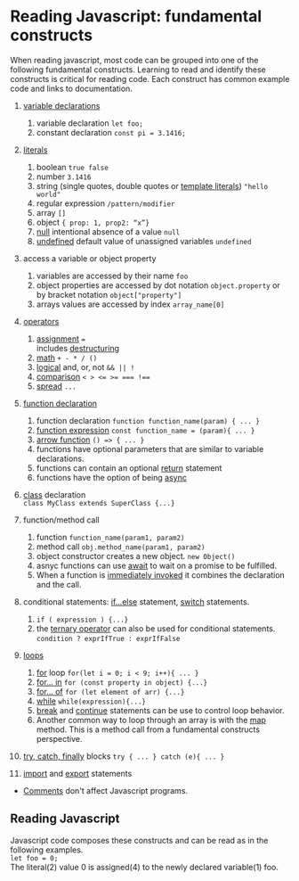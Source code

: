 # Reading Javascript: fundamental constructs
When reading javascript, most code can be grouped into one of the following fundamental constructs. Learning to read and identify these constructs is critical for reading code. Each construct has common example code and links to documentation.  

1. [variable declarations](https://developer.mozilla.org/en-US/docs/Web/JavaScript/Guide/Grammar_and_Types#declarations)  
   1. variable declaration `let foo;`  
   2.  constant declaration `const pi = 3.1416;` 
2. [literals](https://developer.mozilla.org/en-US/docs/Web/JavaScript/Guide/Grammar_and_Types#literals)  
    1. boolean  `true false`
    2. number `3.1416`
    3. string  (single quotes, double quotes or [template literals](https://developer.mozilla.org/en-US/docs/Web/JavaScript/Reference/Template_literals)) `"hello world"`  
    4. regular expression `/pattern/modifier`
    5. array  `[]`
    6. object `{ prop: 1, prop2: “x”}`
    7. [null](https://developer.mozilla.org/en-US/docs/Web/JavaScript/Reference/Global_Objects/null) intentional absence of a value `null`
    8. [undefined](https://developer.mozilla.org/en-US/docs/Web/JavaScript/Reference/Global_Objects/undefined) default value of unassigned variables `undefined`
3. access a variable or object property
    1. variables are accessed by their name `foo` 
    2. object properties are accessed by dot notation `object.property` or by bracket notation `object["property"]`
    3. arrays values are accessed by index `array_name[0]`
4. [operators](https://developer.mozilla.org/en-US/docs/Web/JavaScript/Guide/Expressions_and_Operators)
    1. [assignment](https://developer.mozilla.org/en-US/docs/Web/JavaScript/Reference/Operators/Assignment) `=`  
        includes [destructuring](https://developer.mozilla.org/en-US/docs/Web/JavaScript/Reference/Operators/Destructuring_assignment)
    2. [math](https://developer.mozilla.org/en-US/docs/Web/JavaScript/Guide/Expressions_and_Operators#arithmetic_operators) `+ - * / ()`
    3. [logical](https://developer.mozilla.org/en-US/docs/Web/JavaScript/Guide/Expressions_and_Operators#logical_operators) and, or, not `&& || !`
    4. [comparison](https://developer.mozilla.org/en-US/docs/Web/JavaScript/Guide/Expressions_and_Operators#comparison_operators) `< > <= >= === !== `
    5. [spread](https://developer.mozilla.org/en-US/docs/Web/JavaScript/Reference/Operators/Spread_syntax) `...`
5. [function declaration](https://developer.mozilla.org/en-US/docs/Web/JavaScript/Reference/Statements/function)  
   1. function declaration `function function_name(param) { ... }`
   2. [function expression](https://developer.mozilla.org/en-US/docs/Web/JavaScript/Reference/Operators/function) `const function_name = (param){ ... }`
   3. [arrow function](https://developer.mozilla.org/en-US/docs/Web/JavaScript/Reference/Functions/Arrow_functions)  `() => { ... } `
   4. functions have optional parameters that are similar to variable declarations.  
   5. functions can contain an optional [return](https://developer.mozilla.org/en-US/docs/Web/JavaScript/Reference/Statements/return) statement
   6. functions have the option of being [async](https://developer.mozilla.org/en-US/docs/Web/JavaScript/Reference/Statements/async_function) 
6. [class](https://developer.mozilla.org/en-US/docs/Web/JavaScript/Reference/Statements/class) declaration  
   `class MyClass extends SuperClass {...}`
7. function/method call  
    1. function `function_name(param1, param2)` 
    2. method call `obj.method_name(param1, param2)`
    3. object constructor creates a new object. `new Object()`
    4. asnyc functions can use [await](https://developer.mozilla.org/en-US/docs/Web/JavaScript/Reference/Operators/await) to wait on a promise to be fulfilled. 
    5. When a function is [immediately invoked](https://developer.mozilla.org/en-US/docs/Glossary/IIFE) it combines the declaration and the call.  
8.  conditional statements: [if...else](https://developer.mozilla.org/en-US/docs/Web/JavaScript/Reference/Statements/if...else) statement, [switch](https://developer.mozilla.org/en-US/docs/Web/JavaScript/Reference/Statements/switch) statements.   
    1. `if ( expression ) {...}  `
    2. the [ternary operator](https://developer.mozilla.org/en-US/docs/Web/JavaScript/Reference/Operators/Conditional_Operator) can also be used for conditional statements. `condition ? exprIfTrue : exprIfFalse`
9.  [loops](https://developer.mozilla.org/en-US/docs/Web/JavaScript/Guide/Loops_and_iteration)  
    1. [for](https://developer.mozilla.org/en-US/docs/Web/JavaScript/Reference/Statements/for) loop  `for(let i = 0; i < 9; i++){ ... }`  
    2. [for... in](https://developer.mozilla.org/en-US/docs/Web/JavaScript/Reference/Statements/for...in) `for (const property in object) {...}`
    3. [for... of](https://developer.mozilla.org/en-US/docs/Web/JavaScript/Reference/Statements/for...of) `for (let element of arr) {...}`
    4. [while](https://developer.mozilla.org/en-US/docs/Web/JavaScript/Reference/Statements/while) `while(expression){...}`
    5. [break](https://developer.mozilla.org/en-US/docs/Web/JavaScript/Reference/Statements/break) and [continue](https://developer.mozilla.org/en-US/docs/Web/JavaScript/Reference/Statements/continue) statements can be use to control loop behavior.  
    6. Another common way to loop through an array is with the [map](https://developer.mozilla.org/en-US/docs/Web/JavaScript/Reference/Global_Objects/Array/map) method. This is a method call from a fundamental constructs perspective.  
10. [try, catch, finally](https://developer.mozilla.org/en-US/docs/Web/JavaScript/Reference/Statements/try...catch) blocks
    `try {
        ...
    } catch (e){
        ...
    }`

11. [import](https://developer.mozilla.org/en-US/docs/Web/JavaScript/Reference/Statements/import) and [export](https://developer.mozilla.org/en-US/docs/Web/JavaScript/Reference/Statements/export) statements  

* [Comments](https://developer.mozilla.org/en-US/docs/Web/JavaScript/Guide/Grammar_and_Types#comments) don't affect Javascript programs.  

## Reading Javascript
Javascript code composes these constructs and can be read as in the following examples.  
`let foo = 0;`  
The literal(2) value 0 is assigned(4) to the newly declared variable(1) foo.  